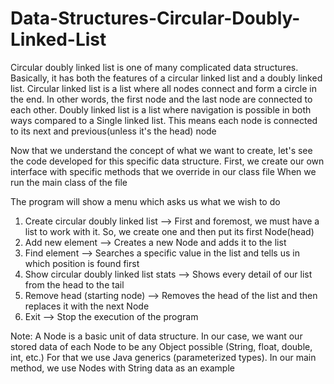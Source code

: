 # Data-Structures-Circular-Doubly-Linked-List

Circular doubly linked list is one of many complicated data structures.
Basically, it has both the features of a circular linked list and a doubly linked list.
Circular linked list is a list where all nodes connect and form a circle in the end. In other words, the first node and the last node are connected to each other.
Doubly linked list is a list where navigation is possible in both ways compared to a Single linked list.
This means each node is connected to its next and previous(unless it's the head) node


Now that we understand the concept of what we want to create, let's see the code developed for this specific data structure.
First, we create our own interface with specific methods that we override in our class file
When we run the main class of the file

The program will show a menu which asks us what we wish to do
1) Create circular doubly linked list --> First and foremost, we must have a list to work with it. So, we create one and then put its first Node(head)
2) Add new element --> Creates a new Node and adds it to the list
3) Find element --> Searches a specific value in the list and tells us in which position is found first
4) Show circular doubly linked list stats --> Shows every detail of our list from the head to the tail
5) Remove head (starting node) --> Removes the head of the list and then replaces it with the next Node
6) Exit --> Stop the execution of the program

Note: A Node is a basic unit of data structure. In our case, we want our stored data of each Node to be any Object possible (String, float, double, int, etc.)
      For that we use Java generics (parameterized types).
      In our main method, we use Nodes with String data as an example
